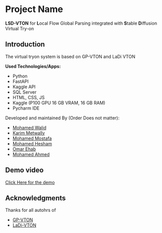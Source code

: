 # **Project Name**
**LSD-VTON** for **L**ocal Flow Global Parsing integrated with **S**table **D**iffusion Virtual Try-on

## **Introduction**
The virtual tryon system is based on GP-VTON and LaDi VTON

**Used Technologies/Apps:**
- Python
- FastAPI
- Kaggle API
- SQL Server
- HTML, CSS, JS
- Kaggle (P100 GPU 16 GB VRAM, 16 GB RAM)
- Pycharm IDE

Developed and maintained By (Order Does not matter):

- [Mohamed Walid](https://github.com/MohamedWalidxX)
- [Karim Metwally](https://github.com/KarimMetwaly19)
- [Mohamed Mostafa](https://github.com/pmohmmed)
- [Mohamed Hesham](https://github.com/mohamedhesham840)
- [Omar Ehab](https://github.com/OmarEhab162)
- [Mohamed Ahmed](https://github.com/SEmohamedAhmed)


## Demo video
[Click Here for the demo](https://drive.google.com/file/d/1UZuarGgWUsnE3_fvW8du39U0Rbuy5FyX/view?usp=sharing)

## Acknowledgments
Thanks for all autohrs of 
- [GP-VTON](https://github.com/xiezhy6/GP-VTON)
- [LaDi-VTON](https://github.com/miccunifi/ladi-vton/tree/master)
